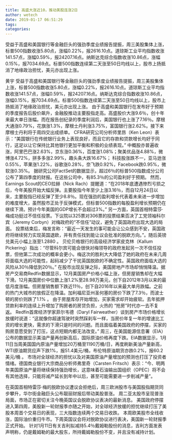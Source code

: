 ```yaml
---
title: 高盛大涨近10，推动美股连涨2日
author: wetech
date: 2019-01-17 06:51:29
tags: 
categories: 
---
```

受益于高盛和美国银行等金融巨头的强劲季度业绩报告提振，周三美股集体上涨，标普500指数收涨5.80点，涨幅0.22%，报2616.10点。道琼斯工业平均指数收涨141.57点，涨幅0.59%，报24207.16点。纳斯达克综合指数收涨10.86点，涨幅0.15%，报7034.69点。标普500指数连续第二天涨至50日均线以上，股市上扬抵消了地缘政治担忧，美元亦出现上涨。
<!-- more -->
黄宇
受益于高盛和美国银行等金融巨头的强劲季度业绩报告提振，周三美股集体上涨，标普500指数收涨5.80点，涨幅0.22%，报2616.10点。道琼斯工业平均指数收涨141.57点，涨幅0.59%，报24207.16点。纳斯达克综合指数收涨10.86点，涨幅0.15%，报7034.69点。标普500指数连续第二天涨至50日均线以上，股市上扬抵消了地缘政治担忧，美元亦出现上涨。
由于高盛和美国银行在发布好于预期的季度报告后股价飙升，金融股推动主要股指走高。高盛股价大涨9.6％，创十年来最大单日涨幅。而在报告创纪录的季度利润后，美国银行也上涨了7.16％。摩根大通涨0.79%，花旗涨1.3%，摩根士丹利涨3.75%，富国银行涨2.62%。接下来摩根士丹利将于周四交出成绩单。
CFRA研究公司分析师里昂（Ken Leon）表示：“美国银行在传统银行业务上表现良好，而且它的存款和贷款增长均好于同行，这足以让它保持比其他银行更加平衡和积极的业绩表现。”
中概股亦普遍收涨，阿里巴巴涨2.63%，京东涨0.36%，百度涨1.08%；聚美优品涨4.88%，微博涨4.72%，拼多多涨2.99%，趣头条大跌16.67%；
科技股涨跌不一，亚马逊涨0.55%，苹果涨1.22%，谷歌涨0.28%，奈飞跌0.92%，Facebook跌0.95%，微软涨0.35%。
据研究公司FactSet的数据显示，超过6％的标普500指数成分公司公布了第四季度的财报。在这些公司中，有85.3％的公司盈利好于预期。
然而，Earnings Scout的CEO拉赫（Nick Rach）提醒道：“在2018年底遭遇惨烈亏损之后，今年美股开始大幅反弹。主要股指今年至少上涨3.16％，而自12月24日以来，主要股指已经反弹了至少8.8％。现在强劲的盈利增长代表着未来进一步增加的难度增大，虽然股市正处于反弹模式，但标普500指数的每股盈利增长预期仍在继续下滑。预计今年美国的GDP增长不会超过3%。”
另一方面，英国首相特雷莎·梅成功挺过不信任投票。下议院以325票对306票的投票结果否决了工党领袖科尔宾（Jeremy Corbyn）对梅政府的“不信任”动议，避免了英国政府出现大选的局面。
投票结束后，梅发言称：“最近一天发生的事可能会让公众感到不安，英国政府将继续努力实现英国退欧，并有责任找到能让议会批准的脱欧方向。”。随后英镑兑美元小幅上涨至1.2880 。
贝伦贝格银行的高级经济学家皮克林（Kallum Pickering）指出：“尽管科尔宾可能会很快对梅领导的政府发起另一次不信任投票，但他第二次成功的概率会更小。梅这次的胜利大大降低了她的政府在未来几周将面临大选的可能性，起码减少了干扰英国脱欧的不确定性。英国政府面临大选的风险从30％降低到20％。”
在股市出现反弹之际，美国房地产市场却悄悄降温。据房产交易商Redfin数据显示，12月美国房产价格小幅上涨，但房屋销售却在大幅下滑。12月美国房价中位数上涨1.2%至28.98万美元，创下自2012年3月以来的最低月度涨幅。但房屋销售额下跌近11％，创下自2016年以来最大单月跌幅。之前的热门大城市的放假正在降温。加利福尼亚州圣何塞的房价下跌了7.3％，而波士顿的房价则跌了1.1% 。
由于房屋库存开始增加，买家需求却开始疲软。去年抵押贷款利率的连续上升增加了购房者的房贷负担，火热的 “抢房”时代亦一去不复返。
Redfin首席经济学家菲尔韦德（Daryl Fairweather）谈到房产市场价格增长放缓时说道：“这就像你超速驾驶时突然踩刹车一样，当房价年复一年的增速比工资的增长更快，需求的下滑只是时间的问题。而且面临着美国政府的停摆，买家的购房意愿受到了打压，这点短期内都无法改变。”
周三，在美国能源信息署（EIA）公布的数据显示美油产量再创新高后，国际原油价格再度下跌。EIA数据显示，1月11日当周美国国内原油产量增加20万桶至1190万桶/日，再度刷新美油产量新高，WTI原油期货应声下跌1%，报51.4美元/桶，布伦特原油期货亦跌0.2%，报60.2美元/桶 。
市场对全球经济的担忧以及对美国原油产量增加的预测也打压了投资者情绪。德国商业银行大宗商品分析师弗里奇（Carsten Fritsch）表示：“今、明两年美国原油产量将继续保持强劲增长，这意味着石油输出国组织（OPEC）将不会有其他选择，只能将减产延长到年中以后，甚至可能需要进一步削减产量”。
 
 
在英国首相特雷莎·梅的脱欧协议遭议会拒绝后，周三欧洲股市与美国股指期货同步攀升，华尔街金融巨头公布靓丽财报后带动美股普涨。
周二亚太股市呈现普涨局面，市场正在密切关注今晚英国议会脱欧协议表决的最新消息。
美国政府停摆进入第四周，美股新一轮财报季亦随之开始，对全球经济放缓的担忧继续打压了美股本周首个交易日的表现，三大指数连续两个交易日收跌。
本周欧美股市全线收涨，国际油价重归牛市。下周英国议会将对脱欧协议进行表决，美国新一轮财报季正式开始。
针对1月11日有关吉利拟减持5.4％戴姆勒股份的消息，吉利方面发表声明称，仍是戴姆勒的最大股东，所持戴姆勒股份不变，并且没有减持计划。
